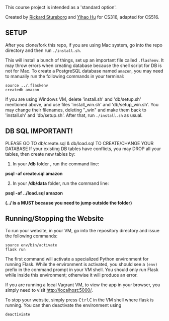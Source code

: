 This course project is intended as a 'standard option'.

Created by [Rickard Stureborg](http://www.rickard.stureborg.com) and [Yihao Hu](https://www.linkedin.com/in/yihaoh/) for CS316, adapted for CS516.

## SETUP
After you clone/fork this repo, if you are using Mac system, go into the repo directory and then run ```./install.sh```. 

This will install a bunch of things, set up an important file called `.flashenv`. 
It may throw errors when creating database because the shell script for DB is not for Mac. To create a PostgreSQL database named `amazon`, you may need to manually run the following commands in your terminal:

```
source ../.flaskenv
createdb amazon
```

If you are using Windows VM, delete 'install.sh' and 'db/setup.sh' mentioned above, 
and use files 'install_win.sh' and 'db/setup_win.sh'. You may change their filenames, deleting "_win" and make them back to 'install.sh' and 'db/setup.sh'. After that, run ```./install.sh``` as usual.

## DB SQL IMPORTANT!
PLEASE GO TO db/create.sql & db/load.sql TO CREATE/CHANGE YOUR DATABASE
If your existing DB tables have conflicts, you may DROP all your tables, then create new tables by:

1. In your **/db** folder , run the command line: 

**psql -af create.sql amazon**

2. In your **/db/data** folder, run the command line:

**psql -af ../load.sql amazon**

**(../ is a MUST because you need to jump outside the folder)**


## Running/Stopping the Website

To run your website, in your VM, go into the repository directory and issue the following commands:
```
source env/bin/activate
flask run
```
The first command will activate a specialized Python environment for running Flask.
While the environment is activated, you should see a `(env)` prefix in the command prompt in your VM shell.
You should only run Flask while inside this environment; otherwise it will produce an error.

If you are running a local Vagrant VM, to view the app in your browser, you simply need to visit [http://localhost:5000/](http://localhost:5000/).

To stop your website, simply press <kbd>Ctrl</kbd><kbd>C</kbd> in the VM shell where flask is running.
You can then deactivate the environment using
```
deactiviate
```


